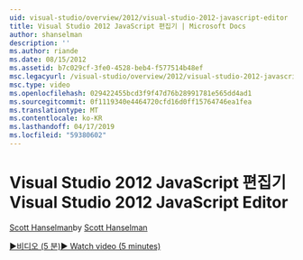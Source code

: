 ```yaml
---
uid: visual-studio/overview/2012/visual-studio-2012-javascript-editor
title: Visual Studio 2012 JavaScript 편집기 | Microsoft Docs
author: shanselman
description: ''
ms.author: riande
ms.date: 08/15/2012
ms.assetid: b7c029cf-3fe0-4528-beb4-f577514b48ef
msc.legacyurl: /visual-studio/overview/2012/visual-studio-2012-javascript-editor
msc.type: video
ms.openlocfilehash: 029422455bcd3f9f47d76b28991781e565dd4ad1
ms.sourcegitcommit: 0f1119340e4464720cfd16d0ff15764746ea1fea
ms.translationtype: MT
ms.contentlocale: ko-KR
ms.lasthandoff: 04/17/2019
ms.locfileid: "59380602"
---
```

# <a name="visual-studio-2012-javascript-editor"></a><span data-ttu-id="fb242-102">Visual Studio 2012 JavaScript 편집기</span><span class="sxs-lookup"><span data-stu-id="fb242-102">Visual Studio 2012 JavaScript Editor</span></span>

<span data-ttu-id="fb242-103">[Scott Hanselman](https://github.com/shanselman)</span><span class="sxs-lookup"><span data-stu-id="fb242-103">by [Scott Hanselman](https://github.com/shanselman)</span></span>

[<span data-ttu-id="fb242-104">&#9654;비디오 (5 분)</span><span class="sxs-lookup"><span data-stu-id="fb242-104">&#9654; Watch video (5 minutes)</span></span>](https://channel9.msdn.com/Blogs/ASP-NET-Site-Videos/visual-studio-2012-javascript-editor)

